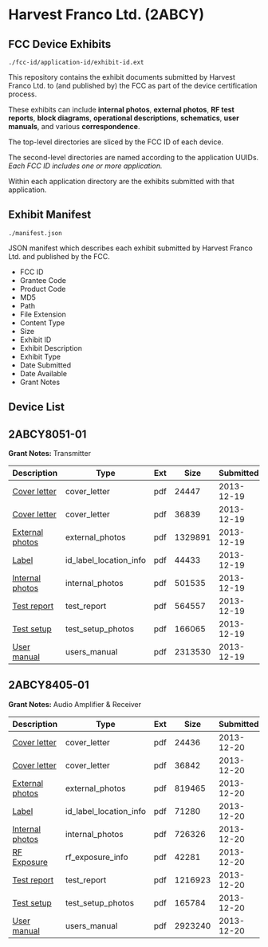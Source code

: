 # Harvest Franco Ltd. (2ABCY)
## FCC Device Exhibits

```
./fcc-id/application-id/exhibit-id.ext
```

This repository contains the exhibit documents submitted by Harvest Franco Ltd. to (and published by) the FCC as part of the device certification process.

These exhibits can include **internal photos**, **external photos**, **RF test reports**, **block diagrams**, **operational descriptions**, **schematics**, **user manuals**, and various **correspondence**.

The top-level directories are sliced by the FCC ID of each device.

The second-level directories are named according to the application UUIDs. *Each FCC ID includes one or more application.*

Within each application directory are the exhibits submitted with that application. 

## Exhibit Manifest

```
./manifest.json
```

JSON manifest which describes each exhibit submitted by Harvest Franco Ltd. and published by the FCC.

- FCC ID
- Grantee Code
- Product Code
- MD5
- Path
- File Extension
- Content Type
- Size
- Exhibit ID
- Exhibit Description
- Exhibit Type
- Date Submitted
- Date Available
- Grant Notes

## Device List
## 2ABCY8051-01
**Grant Notes:** Transmitter

| Description | Type | Ext | Size | Submitted | Available |
| ----------- | ---- | --- | ---- | --------- | --------- |
| [Cover letter](2ABCY8051-01/cadf78ad94760e995d1389f1dbe5a744/2147353.pdf) | cover_letter | pdf | 24447 | 2013-12-19 | 2013-12-19 |
| [Cover letter](2ABCY8051-01/cadf78ad94760e995d1389f1dbe5a744/2147354.pdf) | cover_letter | pdf | 36839 | 2013-12-19 | 2013-12-19 |
| [External photos](2ABCY8051-01/cadf78ad94760e995d1389f1dbe5a744/2147355.pdf) | external_photos | pdf | 1329891 | 2013-12-19 | 2013-12-19 |
| [Label](2ABCY8051-01/cadf78ad94760e995d1389f1dbe5a744/2147356.pdf) | id_label_location_info | pdf | 44433 | 2013-12-19 | 2013-12-19 |
| [Internal photos](2ABCY8051-01/cadf78ad94760e995d1389f1dbe5a744/2147357.pdf) | internal_photos | pdf | 501535 | 2013-12-19 | 2013-12-19 |
| [Test report](2ABCY8051-01/cadf78ad94760e995d1389f1dbe5a744/2147360.pdf) | test_report | pdf | 564557 | 2013-12-19 | 2013-12-19 |
| [Test setup](2ABCY8051-01/cadf78ad94760e995d1389f1dbe5a744/2147361.pdf) | test_setup_photos | pdf | 166065 | 2013-12-19 | 2013-12-19 |
| [User manual](2ABCY8051-01/cadf78ad94760e995d1389f1dbe5a744/2147362.pdf) | users_manual | pdf | 2313530 | 2013-12-19 | 2013-12-19 |
## 2ABCY8405-01
**Grant Notes:** Audio Amplifier & Receiver

| Description | Type | Ext | Size | Submitted | Available |
| ----------- | ---- | --- | ---- | --------- | --------- |
| [Cover letter](2ABCY8405-01/d091c31e1532000e15195322397397e9/2148395.pdf) | cover_letter | pdf | 24436 | 2013-12-20 | 2013-12-20 |
| [Cover letter](2ABCY8405-01/d091c31e1532000e15195322397397e9/2148396.pdf) | cover_letter | pdf | 36842 | 2013-12-20 | 2013-12-20 |
| [External photos](2ABCY8405-01/d091c31e1532000e15195322397397e9/2148397.pdf) | external_photos | pdf | 819465 | 2013-12-20 | 2013-12-20 |
| [Label](2ABCY8405-01/d091c31e1532000e15195322397397e9/2148398.pdf) | id_label_location_info | pdf | 71280 | 2013-12-20 | 2013-12-20 |
| [Internal photos](2ABCY8405-01/d091c31e1532000e15195322397397e9/2148399.pdf) | internal_photos | pdf | 726326 | 2013-12-20 | 2013-12-20 |
| [RF Exposure](2ABCY8405-01/d091c31e1532000e15195322397397e9/2148401.pdf) | rf_exposure_info | pdf | 42281 | 2013-12-20 | 2013-12-20 |
| [Test report](2ABCY8405-01/d091c31e1532000e15195322397397e9/2148403.pdf) | test_report | pdf | 1216923 | 2013-12-20 | 2013-12-20 |
| [Test setup](2ABCY8405-01/d091c31e1532000e15195322397397e9/2148404.pdf) | test_setup_photos | pdf | 165784 | 2013-12-20 | 2013-12-20 |
| [User manual](2ABCY8405-01/d091c31e1532000e15195322397397e9/2148405.pdf) | users_manual | pdf | 2923240 | 2013-12-20 | 2013-12-20 |
